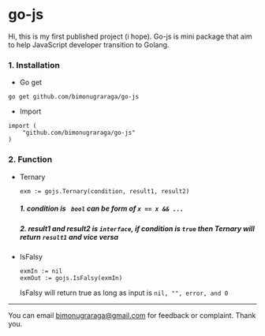 
# go-js

Hi, this is my first published project (i hope). Go-js is mini package that aim to help JavaScript developer transition to Golang.


### 1. Installation
- Go get
```
go get github.com/bimonugraraga/go-js
```
- Import
```
import (
    "github.com/bimonugraraga/go-js"
)
```
### 2. Function
- Ternary
    ```
    exm := gojs.Ternary(condition, result1, result2)
    ```
    ##### 1. condition is ``` bool``` can be form of ```x == x && ...```
    ##### 2. result1 and result2 is ```interface```, if condition is ```true``` then Ternary will return ```result1``` and vice versa
- IsFalsy 
    ```
    exmIn := nil
    exmOut := gojs.IsFalsy(exmIn)
    ```
    IsFalsy will return true as long as input is ```nil, "", error, and 0```



---
You can email bimonugraraga@gmail.com for feedback or complaint. Thank you. 


